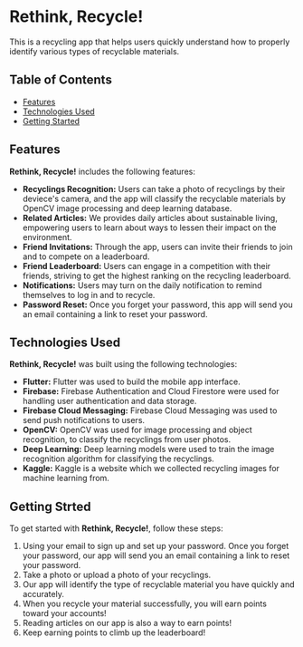 # Rethink, Recycle!

This is a recycling app that helps users quickly understand how to properly identify various types of recyclable materials.

## Table of Contents

- [Features](#features)
- [Technologies Used](#technologies-used)
- [Getting Started](#getting-started)

## Features

**Rethink, Recycle!** includes the following features:

- **Recyclings Recognition:** Users can take a photo of recyclings by their deviece's camera, and the app will classify the recyclable materials by OpenCV image processing and deep learning database.
- **Related Articles:** We provides daily articles about sustainable living, empowering users to learn about ways to lessen their impact on the environment.
- **Friend Invitations:** Through the app, users can invite their friends to join and to compete on a leaderboard.
- **Friend Leaderboard:** Users can engage in a competition with their friends, striving to get the highest ranking on the recycling leaderboard.
- **Notifications:** Users may turn on the daily notification to remind themselves to log in and to recycle.
- **Password Reset:** Once you forget your password, this app will send you an email containing a link to reset your password.

## Technologies Used

**Rethink, Recycle!** was built using the following technologies:

- **Flutter:** Flutter was used to build the mobile app interface.
- **Firebase:** Firebase Authentication and Cloud Firestore were used for handling user authentication and data storage.
- **Firebase Cloud Messaging:** Firebase Cloud Messaging was used to send push notifications to users.
- **OpenCV:** OpenCV was used for image processing and object recognition, to classify the recyclings from user photos.
- **Deep Learning:** Deep learning models were used to train the image recognition algorithm for classifying the recyclings.
- **Kaggle:** Kaggle is a website which we collected recycling images for machine learning from.

## Getting Strted

To get started with **Rethink, Recycle!**, follow these steps:

1. Using your email to sign up and set up your password. Once you forget your password, our app will send you an email containing a link to reset your password.
2. Take a photo or upload a photo of your recyclings.
3. Our app will identify the type of recyclable material you have quickly and accurately.
4. When you recycle your material successfully, you will earn points toward your accounts!
5. Reading articles on our app is also a way to earn points!
6. Keep earning points to climb up the leaderboard!
